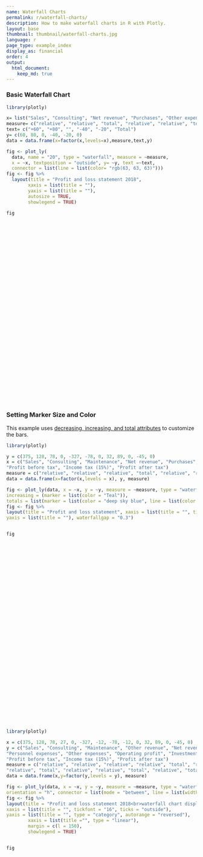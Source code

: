 ```yaml
---
name: Waterfall Charts
permalink: r/waterfall-charts/
description: How to make waterfall charts in R with Plotly.
layout: base
thumbnail: thumbnail/waterfall-charts.jpg
language: r
page_type: example_index
display_as: financial
order: 4
output:
  html_document:
    keep_md: true
---
```



### Basic Waterfall Chart


```r
library(plotly)

x= list("Sales", "Consulting", "Net revenue", "Purchases", "Other expenses", "Profit before tax")
measure= c("relative", "relative", "total", "relative", "relative", "total")
text= c("+60", "+80", "", "-40", "-20", "Total")
y= c(60, 80, 0, -40, -20, 0)
data = data.frame(x=factor(x,levels=x),measure,text,y)

fig <- plot_ly(
  data, name = "20", type = "waterfall", measure = ~measure,
  x = ~x, textposition = "outside", y= ~y, text =~text,
  connector = list(line = list(color= "rgb(63, 63, 63)"))) 
fig <- fig %>%
  layout(title = "Profit and loss statement 2018",
        xaxis = list(title = ""),
        yaxis = list(title = ""),
        autosize = TRUE,
        showlegend = TRUE)

fig
```

<div id="htmlwidget-2fd86308e47c32d0ee42" style="width:672px;height:480px;" class="plotly html-widget"></div>
<script type="application/json" data-for="htmlwidget-2fd86308e47c32d0ee42">{"x":{"visdat":{"422843158f30":["function () ","plotlyVisDat"]},"cur_data":"422843158f30","attrs":{"422843158f30":{"measure":{},"x":{},"textposition":"outside","y":{},"text":{},"connector":{"line":{"color":"rgb(63, 63, 63)"}},"name":"20","alpha_stroke":1,"sizes":[10,100],"spans":[1,20],"type":"waterfall"}},"layout":{"margin":{"b":40,"l":60,"t":25,"r":10},"title":"Profit and loss statement 2018","xaxis":{"domain":[0,1],"automargin":true,"title":"","type":"category","categoryorder":"array","categoryarray":["Sales","Consulting","Net revenue","Purchases","Other expenses","Profit before tax"]},"yaxis":{"domain":[0,1],"automargin":true,"title":""},"autosize":true,"showlegend":true,"hovermode":"closest"},"source":"A","config":{"showSendToCloud":false},"data":[{"measure":["relative","relative","total","relative","relative","total"],"x":["Sales","Consulting","Net revenue","Purchases","Other expenses","Profit before tax"],"textposition":["outside","outside","outside","outside","outside","outside"],"y":[60,80,0,-40,-20,0],"text":["+60","+80","","-40","-20","Total"],"connector":{"line":{"color":"rgb(63, 63, 63)"}},"name":"20","type":"waterfall","xaxis":"x","yaxis":"y","frame":null}],"highlight":{"on":"plotly_click","persistent":false,"dynamic":false,"selectize":false,"opacityDim":0.2,"selected":{"opacity":1},"debounce":0},"shinyEvents":["plotly_hover","plotly_click","plotly_selected","plotly_relayout","plotly_brushed","plotly_brushing","plotly_clickannotation","plotly_doubleclick","plotly_deselect","plotly_afterplot","plotly_sunburstclick"],"base_url":"https://plot.ly"},"evals":[],"jsHooks":[]}</script>


### Setting Marker Size and Color
This example uses [decreasing, increasing, and total attributes](https://plot.ly/r/reference/#waterfall-decreasing-marker-line-color) to customize the bars.


```r
library(plotly)

y = c(375, 128, 78, 0, -327, -78, 0, 32, 89, 0, -45, 0)
x = c("Sales", "Consulting", "Maintenance", "Net revenue", "Purchases", "Material expenses", "Operating profit", "Investment income", "Financial income",
"Profit before tax", "Income tax (15%)", "Profit after tax")
measure = c("relative", "relative", "relative", "total", "relative", "relative", "total", "relative", "relative", "total", "relative", "total")
data = data.frame(x=factor(x,levels = x), y, measure)

fig <- plot_ly(data, x = ~x, y = ~y, measure = ~measure, type = "waterfall", base = 300, decreasing = list(marker = list(color = "Maroon", line = list(color = "red", width = 2))),
increasing = (marker = list(color = "Teal")),
totals = list(marker = list(color = "deep sky blue", line = list(color = 'blue', width = 3))))
fig <- fig %>%
layout(title = "Profit and loss statement", xaxis = list(title = "", tickfont = "16", ticks = "outside"),
yaxis = list(title = ""), waterfallgap = "0.3")


fig
```

<div id="htmlwidget-135b16e2da1f1fba97a8" style="width:672px;height:480px;" class="plotly html-widget"></div>
<script type="application/json" data-for="htmlwidget-135b16e2da1f1fba97a8">{"x":{"visdat":{"422885b98f8":["function () ","plotlyVisDat"]},"cur_data":"422885b98f8","attrs":{"422885b98f8":{"x":{},"y":{},"measure":{},"base":300,"decreasing":{"marker":{"color":"Maroon","line":{"color":"red","width":2}}},"increasing":{"color":"Teal"},"totals":{"marker":{"color":"deep sky blue","line":{"color":"blue","width":3}}},"alpha_stroke":1,"sizes":[10,100],"spans":[1,20],"type":"waterfall"}},"layout":{"margin":{"b":40,"l":60,"t":25,"r":10},"title":"Profit and loss statement","xaxis":{"domain":[0,1],"automargin":true,"title":"","tickfont":"16","ticks":"outside","type":"category","categoryorder":"array","categoryarray":["Sales","Consulting","Maintenance","Net revenue","Purchases","Material expenses","Operating profit","Investment income","Financial income","Profit before tax","Income tax (15%)","Profit after tax"]},"yaxis":{"domain":[0,1],"automargin":true,"title":""},"waterfallgap":"0.3","hovermode":"closest","showlegend":false},"source":"A","config":{"showSendToCloud":false},"data":[{"x":["Sales","Consulting","Maintenance","Net revenue","Purchases","Material expenses","Operating profit","Investment income","Financial income","Profit before tax","Income tax (15%)","Profit after tax"],"y":[375,128,78,0,-327,-78,0,32,89,0,-45,0],"measure":["relative","relative","relative","total","relative","relative","total","relative","relative","total","relative","total"],"base":300,"decreasing":{"marker":{"color":"Maroon","line":{"color":"red","width":2}}},"increasing":{"color":"Teal"},"totals":{"marker":{"color":"deep sky blue","line":{"color":"blue","width":3}}},"type":"waterfall","xaxis":"x","yaxis":"y","frame":null}],"highlight":{"on":"plotly_click","persistent":false,"dynamic":false,"selectize":false,"opacityDim":0.2,"selected":{"opacity":1},"debounce":0},"shinyEvents":["plotly_hover","plotly_click","plotly_selected","plotly_relayout","plotly_brushed","plotly_brushing","plotly_clickannotation","plotly_doubleclick","plotly_deselect","plotly_afterplot","plotly_sunburstclick"],"base_url":"https://plot.ly"},"evals":[],"jsHooks":[]}</script>


```r
library(plotly)

x = c(375, 128, 78, 27, 0, -327, -12, -78, -12, 0, 32, 89, 0, -45, 0)
y = c("Sales", "Consulting", "Maintenance", "Other revenue", "Net revenue", "Purchases", "Material expenses",
"Personnel expenses", "Other expenses", "Operating profit", "Investment income", "Financial income",
"Profit before tax", "Income tax (15%)", "Profit after tax")
measure = c("relative", "relative", "relative", "relative", "total", "relative", "relative", "relative",
"relative", "total", "relative", "relative", "total", "relative", "total")
data = data.frame(x,y=factor(y,levels = y), measure)

fig <- plot_ly(data, x = ~x, y = ~y, measure = ~measure, type = "waterfall", name = "2018",
orientation = "h", connector = list(mode = "between", line = list(width = 4, color = "rgb(0, 0, 0)", dash = 0)))
fig <- fig %>%
layout(title = "Profit and loss statement 2018<br>waterfall chart displaying positive and negative",
xaxis = list(title = "", tickfont = "16", ticks = "outside"),
yaxis = list(title = "", type = "category", autorange = "reversed"),
        xaxis = list(title ="", type = "linear"),
        margin = c(l = 150),
        showlegend = TRUE)


fig
```

<div id="htmlwidget-9710e3fe0a3167e2bf4a" style="width:672px;height:480px;" class="plotly html-widget"></div>
<script type="application/json" data-for="htmlwidget-9710e3fe0a3167e2bf4a">{"x":{"visdat":{"422879b861d3":["function () ","plotlyVisDat"]},"cur_data":"422879b861d3","attrs":{"422879b861d3":{"x":{},"y":{},"measure":{},"orientation":"h","connector":{"mode":"between","line":{"width":4,"color":"rgb(0, 0, 0)","dash":0}},"name":"2018","alpha_stroke":1,"sizes":[10,100],"spans":[1,20],"type":"waterfall"}},"layout":{"margin":150,"title":"Profit and loss statement 2018<br>waterfall chart displaying positive and negative","xaxis":{"domain":[0,1],"automargin":true,"title":"","tickfont":"16","ticks":"outside"},"yaxis":{"domain":[0,1],"automargin":true,"title":"","type":"category","autorange":"reversed","categoryorder":"array","categoryarray":["Sales","Consulting","Maintenance","Other revenue","Net revenue","Purchases","Material expenses","Personnel expenses","Other expenses","Operating profit","Investment income","Financial income","Profit before tax","Income tax (15%)","Profit after tax"]},"showlegend":true,"hovermode":"closest"},"source":"A","config":{"showSendToCloud":false},"data":[{"x":[375,128,78,27,0,-327,-12,-78,-12,0,32,89,0,-45,0],"y":["Sales","Consulting","Maintenance","Other revenue","Net revenue","Purchases","Material expenses","Personnel expenses","Other expenses","Operating profit","Investment income","Financial income","Profit before tax","Income tax (15%)","Profit after tax"],"measure":["relative","relative","relative","relative","total","relative","relative","relative","relative","total","relative","relative","total","relative","total"],"orientation":"h","connector":{"mode":"between","line":{"width":4,"color":"rgb(0, 0, 0)","dash":0}},"name":"2018","type":"waterfall","xaxis":"x","yaxis":"y","frame":null}],"highlight":{"on":"plotly_click","persistent":false,"dynamic":false,"selectize":false,"opacityDim":0.2,"selected":{"opacity":1},"debounce":0},"shinyEvents":["plotly_hover","plotly_click","plotly_selected","plotly_relayout","plotly_brushed","plotly_brushing","plotly_clickannotation","plotly_doubleclick","plotly_deselect","plotly_afterplot","plotly_sunburstclick"],"base_url":"https://plot.ly"},"evals":[],"jsHooks":[]}</script>
